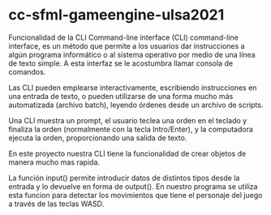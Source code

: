 # cc-sfml-gameengine-ulsa2021


Funcionalidad de la CLI
Command-line interface (CLI) command-line interface, es un método que permite a los usuarios dar instrucciones a algún programa informático o al sistema operativo por medio de una línea de texto simple. A esta interfaz se le acostumbra llamar consola de comandos.

Las CLI pueden emplearse interactivamente, escribiendo instrucciones en una entrada de texto, o pueden utilizarse de una forma mucho más automatizada (archivo batch), leyendo órdenes desde un archivo de scripts.

Una CLI muestra un prompt, el usuario teclea una orden en el teclado y finaliza la orden (normalmente con la tecla Intro/Enter), y la computadora ejecuta la orden, proporcionando una salida de texto.

En este proyecto nuestra CLI tiene la funcionalidad de crear objetos de manera mucho mas rapida.

La función input() permite introducir datos de distintos tipos desde la entrada y lo devuelve en forma de output(). En nuestro programa se utiliza esta funcion para detectar los movimientos que tiene el personaje del juego a través de las teclas WASD.

